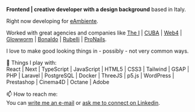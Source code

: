 **Frontend | creative developer with a design background** based in Italy. 

Right now developing for [eAmbiente](https://www.eambientegroup.com/).

Worked with great agencies and companies like [The I](https://www.thei.it) | [CUBA](https://www.cubastudio.it) | [Web4](https://www.web4.online) | [Glowworm](http://www.glowormadv.com/) | [Bonaldo](http://www.bonaldo.it/) | [Rubelli](http://www.rubelli.com/) | [ProNails](http://www.pronails.it/). 

I love to make good looking things in - possibly - not very common ways. 

🔭 Things I play with:  
React | Next | TypeScript | JavaScript | HTML5 | CSS3 | Tailwind | GSAP | PHP | Laravel | PostgreSQL | Docker | ThreeJS | p5.js | WordPress | Prestashop | Cinema4D | Octane | Adobe

📫 How to reach me:  
You can [write me an e-mail](mailto:caldonfederico@gmail.com) or [ask me to connect on Linkedin](https://www.linkedin.com/in/federicocaldon/).
